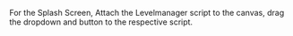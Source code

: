 For the Splash Screen, 
Attach the Levelmanager script to the canvas, drag the dropdown and button to the respective script.